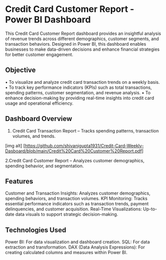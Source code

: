 # Credit Card Customer Report - Power BI Dashboard

This Credit Card Customer Report dashboard provides an insightful analysis of revenue trends across different demographics, customer segments, and transaction behaviors. Designed in Power BI, this dashboard enables businesses to make data-driven decisions and enhance financial strategies for better customer engagement.

## Objective

• To visualize and analyze credit card transaction trends on a weekly basis.
• To track key performance indicators (KPIs) such as total transactions, spending patterns, customer segmentation, and revenue analysis.
• To enhance decision-making by providing real-time insights into credit card usage and operational efficiency.

## Dashboard Overview

1. Credit Card Transaction Report – Tracks spending patterns, transaction volumes, and trends.

[img alt] [https://github.com/shivanigupta1931/Credit-Card-Weekly-Dasboard/blob/main/Credit%20Card%20Customer%20Report.pdf]


2.Credit Card Customer Report – Analyzes customer demographics, spending behavior, and segmentation.

##  Features

Customer and Transaction Insights: Analyzes customer demographics, spending behaviors, and transaction volumes. KPI Monitoring: Tracks essential performance indicators such as transaction trends, payment delinquencies, and customer acquisition. Real-Time Visualizations: Up-to-date data visuals to support strategic decision-making.

## Technologies Used

Power BI: For data visualization and dashboard creation.
SQL: For data extraction and transformation.
DAX (Data Analysis Expressions): For creating calculated columns and measures within Power BI.
